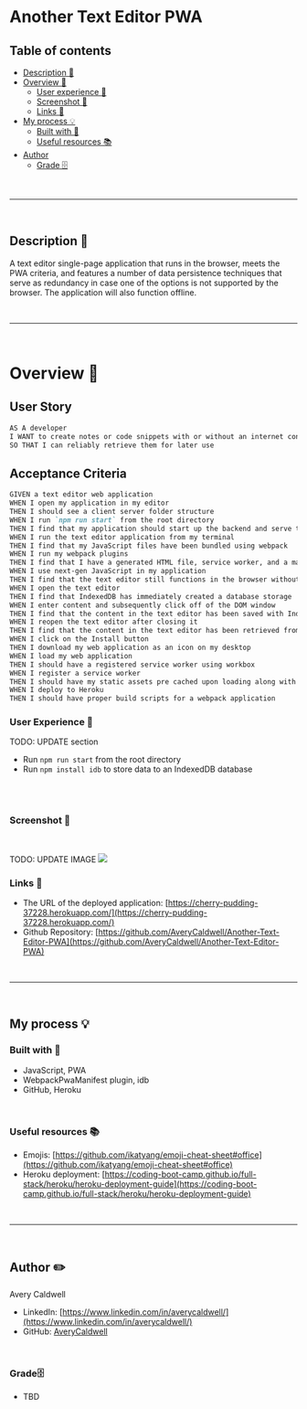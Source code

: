 # __Another Text Editor PWA__


## __Table of contents__

- [Description 📝](#description-📝)
- [Overview 📁](#overview-📁)
  - [User experience 👤](#user-experience-👤)
  - [Screenshot 📸](#screenshot-📸)
  - [Links 🔗](#links-🔗)
- [My process 💡](#my-process-💡)
  - [Built with 🔨](#built-with-🔨)
  - [Useful resources 📚](#useful-resources-📚)
- [Author](#author-✏️)
    - [Grade 🗄️](#grade-)

<br>
<hr>
<br>

## __Description 📝__

A text editor single-page application that runs in the browser, meets the PWA criteria, and features a number of data persistence techniques that serve as redundancy in case one of the options is not supported by the browser. The application will also function offline.

<br>
<hr>
<br> 

# __Overview 📁__


## User Story

```md
AS A developer
I WANT to create notes or code snippets with or without an internet connection
SO THAT I can reliably retrieve them for later use
```

## Acceptance Criteria

```md
GIVEN a text editor web application
WHEN I open my application in my editor
THEN I should see a client server folder structure
WHEN I run `npm run start` from the root directory
THEN I find that my application should start up the backend and serve the client
WHEN I run the text editor application from my terminal
THEN I find that my JavaScript files have been bundled using webpack
WHEN I run my webpack plugins
THEN I find that I have a generated HTML file, service worker, and a manifest file
WHEN I use next-gen JavaScript in my application
THEN I find that the text editor still functions in the browser without errors
WHEN I open the text editor
THEN I find that IndexedDB has immediately created a database storage
WHEN I enter content and subsequently click off of the DOM window
THEN I find that the content in the text editor has been saved with IndexedDB
WHEN I reopen the text editor after closing it
THEN I find that the content in the text editor has been retrieved from our IndexedDB
WHEN I click on the Install button
THEN I download my web application as an icon on my desktop
WHEN I load my web application
THEN I should have a registered service worker using workbox
WHEN I register a service worker
THEN I should have my static assets pre cached upon loading along with subsequent pages and static assets
WHEN I deploy to Heroku
THEN I should have proper build scripts for a webpack application
```

### __User Experience 👤__
 
 TODO: UPDATE section
 
 - Run `npm run start` from the root directory
 - Run `npm install idb` to store data to an IndexedDB database

<br>

<br>

### __Screenshot 📸__

​<br>

TODO: UPDATE IMAGE
![](./public/images/Screenshot.png)
​
​<br>

### __Links 🔗__
- The URL of the deployed application: [https://cherry-pudding-37228.herokuapp.com/](https://cherry-pudding-37228.herokuapp.com/)
- Github Repository: [https://github.com/AveryCaldwell/Another-Text-Editor-PWA](https://github.com/AveryCaldwell/Another-Text-Editor-PWA)

<br>
<hr>
<br>

##  __My process 💡__

###  Built with 🔨
- JavaScript, PWA
- WebpackPwaManifest plugin, idb
- GitHub, Heroku

<br>

###  __Useful resources 📚__

- Emojis: [https://github.com/ikatyang/emoji-cheat-sheet#office](https://github.com/ikatyang/emoji-cheat-sheet#office)
- Heroku deployment: [https://coding-boot-camp.github.io/full-stack/heroku/heroku-deployment-guide](https://coding-boot-camp.github.io/full-stack/heroku/heroku-deployment-guide)

<br>
<hr>
<br>


## __Author ✏️__
  Avery Caldwell
  - LinkedIn: [https://www.linkedin.com/in/averycaldwell/](https://www.linkedin.com/in/averycaldwell/)
  - GitHub: [AveryCaldwell](https://github.com/AveryCaldwell)


<br>


### __Grade🗄️__ 

- TBD